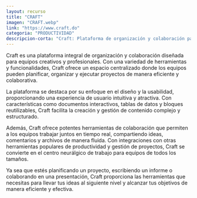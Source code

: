 ```yaml
---
layout: recurso
title: "CRAFT"
imagen: "CRAFT.webp"
link: "https://www.craft.do"
categoria: "PRODUCTIVIDAD"
descripcion-corta: "Craft: Plataforma de organización y colaboración para equipos."
---
```


Craft es una plataforma integral de organización y colaboración diseñada para equipos creativos y profesionales. Con una variedad de herramientas y funcionalidades, Craft ofrece un espacio centralizado donde los equipos pueden planificar, organizar y ejecutar proyectos de manera eficiente y colaborativa.

La plataforma se destaca por su enfoque en el diseño y la usabilidad, proporcionando una experiencia de usuario intuitiva y atractiva. Con características como documentos interactivos, tablas de datos y bloques reutilizables, Craft facilita la creación y gestión de contenido complejo y estructurado.

Además, Craft ofrece potentes herramientas de colaboración que permiten a los equipos trabajar juntos en tiempo real, compartiendo ideas, comentarios y archivos de manera fluida. Con integraciones con otras herramientas populares de productividad y gestión de proyectos, Craft se convierte en el centro neurálgico de trabajo para equipos de todos los tamaños.

Ya sea que estés planificando un proyecto, escribiendo un informe o colaborando en una presentación, Craft proporciona las herramientas que necesitas para llevar tus ideas al siguiente nivel y alcanzar tus objetivos de manera eficiente y efectiva.